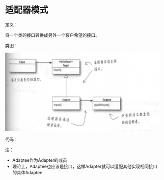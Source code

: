 # 适配器模式

定义：

将一个类的接口转换成另外一个客户希望的接口。

类图：

![](屏幕快照_2019-01-12_22.37.17.png)

代码：

注：

- Adaptee作为Adapter的成员
- 理论上，Adaptee也应该是接口，这样Adapter就可以适配其他实现相同接口的具体Adaptee
